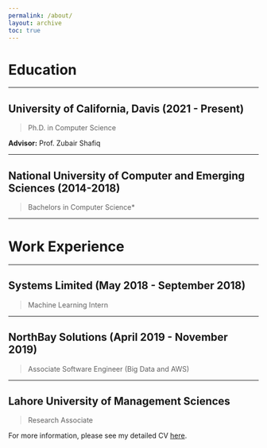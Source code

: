 ```yaml
---
permalink: /about/
layout: archive
toc: true
---
```


# Education
---
## **University of California, Davis (2021 - Present)**
>Ph.D. in Computer Science

**Advisor:** Prof. Zubair Shafiq

---

## **National University of Computer and Emerging Sciences (2014-2018)**
>Bachelors in Computer Science*

---
# Work Experience

---
## **Systems Limited (May 2018 - September 2018)**
>Machine Learning Intern

---
## **NorthBay Solutions** (April 2019 - November 2019)
>Associate Software Engineer (Big Data and AWS)

---
## **Lahore University of Management Sciences**
>Research Associate

For more information, please see my detailed CV [here](../assets/docs/CV.pdf).